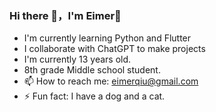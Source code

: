 ### Hi there 👋，I'm Eimer🫶

- I'm currently learning Python and Flutter
- I collaborate with ChatGPT to make projects
- I'm currently 13 years old.
- 8th grade Middle school student.
- 📫 How to reach me: eimerqiu@gmail.com
- ⚡ Fun fact: I have a dog and a cat.
